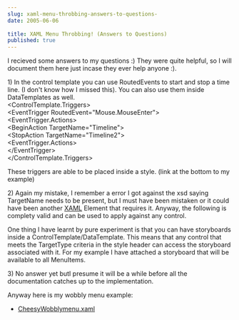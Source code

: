 ```yaml
---
slug: xaml-menu-throbbing-answers-to-questions-
date: 2005-06-06
 
title: XAML Menu Throbbing! (Answers to Questions)
published: true
---
```

I recieved some answers to my questions :) They were quite helpful, so I will document them here just incase they ever help anyone :).<p />1) In the control template you can use RoutedEvents to start and stop a time line. (I don't know how I missed this). You can also use them inside DataTemplates as well.<br />&lt;ControlTemplate.Triggers&gt;<br />&lt;EventTrigger RoutedEvent="Mouse.MouseEnter"&gt;<br />&lt;EventTrigger.Actions&gt;<br />&lt;BeginAction TargetName="Timeline"&gt;<br />&lt;StopAction TargetName="Timeline2"&gt;<br />&lt;EventTrigger.Actions&gt;<br />&lt;/EventTrigger&gt;<br />&lt;/ControlTemplate.Triggers&gt;<p />These triggers are able to be placed inside a style. (link at the bottom to my example)<p />2) Again my mistake, I remember a error I got against the xsd saying TargetName needs to be present, but I must have been mistaken or it could have been another <a href="http://technorati.com/tag/XAML" rel="tag">XAML</a> Element that requires it. Anyway, the following is complety valid and can be used to apply against any control. <p />One thing I have learnt by pure experiment is that you can have storyboards inside a ControlTemplate/DataTemplate. This means that any control that meets the TargetType criteria in the style header can access the storyboard associated with it. For my example I have attached a storyboard that will be available to all MenuItems.<p />3) No answer yet butI presume it will be a while before all the documentation catches up to the implementation.<p />Anyway here is my wobbly menu example:<br /><ul><li><a href="http://www.kinlan.co.uk/source_samples/CheesyWobblymenu.xaml">CheesyWobblymenu.xaml</a></li></ul>
<p></p>
<p />
<br />

